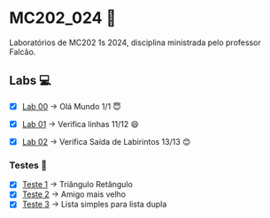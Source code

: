 # MC202_024 🐛
Laboratórios de MC202 1s 2024, disciplina ministrada pelo professor Falcão.

## Labs 💻

- [x] [Lab 00](https://github.com/Asteria101/MC202_024/tree/main/lab00) &rarr; Olá Mundo 1/1 :innocent:
- [x] [Lab 01](https://github.com/Asteria101/MC202_024/tree/main/lab01) &rarr; Verifica linhas 11/12 :smile:
- [x] [Lab 02](https://github.com/Asteria101/MC202_024/tree/main/lab02) &rarr; 	Verifica Saída de Labirintos 13/13 :blush:


### Testes :pencil:

- [x] [Teste 1](https://github.com/Asteria101/MC202_024/blob/main/testes/test1.c) &rarr; Triângulo Retângulo
- [x] [Teste 2](https://github.com/Asteria101/MC202_024/blob/main/testes/test2.c) &rarr; Amigo mais velho
- [x] [Teste 3](https://github.com/Asteria101/MC202_024/blob/main/testes/test3.c) &rarr; Lista simples para lista dupla
